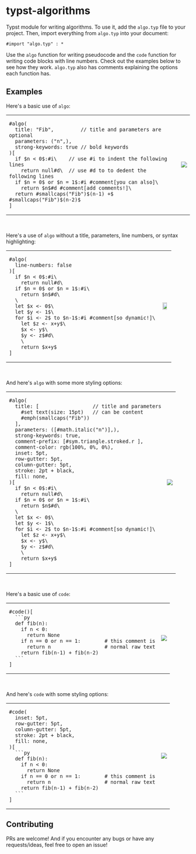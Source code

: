 # typst-algorithms

Typst module for writing algorithms. To use it, add the `algo.typ` file to your project. Then, import everything from `algo.typ` into your document:

```typst
#import "algo.typ" : *
```

Use the `algo` function for writing pseudocode and the `code` function for writing code blocks with line numbers. Check out the examples below to see how they work. `algo.typ` also has comments explaining the options each function has.

## Examples

Here's a basic use of `algo`:

<table>
<tr>
<td>

```typst
#algo(
  title: "Fib",         // title and parameters are optional
  parameters: ("n",),
  strong-keywords: true // bold keywords
)[
  if $n < 0$:#i\    // use #i to indent the following lines
    return null#d\  // use #d to to dedent the following lines
  if $n = 0$ or $n = 1$:#i #comment[you can also]\
    return $n$#d #comment[add comments!]\
  return #smallcaps("Fib")$(n-1) +$ #smallcaps("Fib")$(n-2)$
]
```

</td>
<td align="center">
<img src="https://user-images.githubusercontent.com/40146328/235323240-e59ed7e2-ebb6-4b80-8742-eb171dd3721e.png" />
</td>
</tr>
</table>

<br />

Here's a use of `algo` without a title, parameters, line numbers, or syntax highlighting:

<table>
<tr>
<td>

```typst
#algo(
  line-numbers: false
)[
  if $n < 0$:#i\
    return null#d\
  if $n = 0$ or $n = 1$:#i\
    return $n$#d\
  \
  let $x <- 0$\
  let $y <- 1$\
  for $i <- 2$ to $n-1$:#i #comment[so dynamic!]\
    let $z <- x+y$\
    $x <- y$\
    $y <- z$#d\
    \
    return $x+y$  
]
```

</td>
<td align="center">
<img src="https://user-images.githubusercontent.com/40146328/235323261-d6e7a42c-ffb7-4c3a-bd2a-4c8fc2df5f36.png" width="80%" />
</td>
</tr>
</table>

<br />

And here's `algo` with some more styling options:

<table>
<tr>
<td>

```typst
#algo(
  title: [                  // title and parameters
    #set text(size: 15pt)   // can be content
    #emph(smallcaps("Fib"))
  ],
  parameters: ([#math.italic("n")],),
  strong-keywords: true,
  comment-prefix: [#sym.triangle.stroked.r ],
  comment-color: rgb(100%, 0%, 0%),
  inset: 5pt,
  row-gutter: 5pt,
  column-gutter: 5pt,
  stroke: 2pt + black,
  fill: none,
)[
  if $n < 0$:#i\
    return null#d\
  if $n = 0$ or $n = 1$:#i\
    return $n$#d\
  \
  let $x <- 0$\
  let $y <- 1$\
  for $i <- 2$ to $n-1$:#i #comment[so dynamic!]\
    let $z <- x+y$\
    $x <- y$\
    $y <- z$#d\
    \
    return $x+y$  
]
```

</td>
<td align="center">
<img src="https://user-images.githubusercontent.com/40146328/235323500-00ee9771-53d0-4d9e-811b-f1729832155e.png" />
</td>
</tr>
</table>

<br />

Here's a basic use of `code`:

<table>
<tr>
<td>

````typst
#code()[
  ```py
  def fib(n):
    if n < 0:
      return None
    if n == 0 or n == 1:        # this comment is
      return n                  # normal raw text
    return fib(n-1) + fib(n-2)
  ```
]
````

</td>
<td align="center">
<img src="https://user-images.githubusercontent.com/40146328/235324088-a3596e0b-af90-4da3-b326-2de11158baac.png" />
</td>
</tr>
</table>

<br />

And here's `code` with some styling options:

<table>
<tr>
<td>

````typst
#code(
  inset: 5pt,
  row-gutter: 5pt,
  column-gutter: 5pt,
  stroke: 2pt + black,
  fill: none,
)[
  ```py
  def fib(n):
    if n < 0:
      return None
    if n == 0 or n == 1:        # this comment is
      return n                  # normal raw text
    return fib(n-1) + fib(n-2)
  ```
]
````

</td>
<td align="center">
<img src="https://user-images.githubusercontent.com/40146328/235324247-08438d8b-822a-4795-a78b-a56b95a1c0c0.png" />
</td>
</tr>
</table>

## Contributing

PRs are welcome! And if you encounter any bugs or have any requests/ideas, feel free to open an issue!
